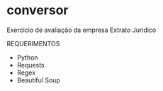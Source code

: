 # conversor
Exercicio de avaliação da empresa Extrato Juridico

REQUERIMENTOS
- Python
- Requests
- Regex
- Beautiful Soup
